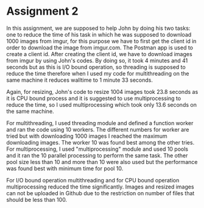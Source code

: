 # **Assignment 2**

In this assignment, we are supposed to help John by doing his two tasks: one to reduce the time of his task in which he was supposed to download 1000 images from imgur, for this purpose we have to first get the client id in order to download the image from imgur.com. The Postman app is used to create a client id. After creating the client id, we have to download images from imgur by using John's codes. By doing so, it took 4 minutes and 41 seconds but as this is I/O bound operation, so threading is  supposed to reduce the time therefore when I used my code for multithreading on the same machine it reduces walltime to 1 minute 33 seconds.

Again, for resizing, John's code to resize 1004 images took 23.8 seconds as it is CPU bound process and it is suggested to use multiprocessing to reduce the time, so I used multiprocessing which took only 13.6 seconds on the same machine. 

For multithreading, I used threading module and defined a function worker and ran the code using 10 workers. The different numbers for worker are tried but with downloading 1000 images I reached the maximum downloading images. The worker 10 was found best among the other tries. For multiprocessing, I used "multiprocessing" module and used 10 pools and it ran the 10 parallel processing to perform the same task. The other pool size less than 10 and more than 10 were also used but the performance was found best with minimum time for pool 10.

For I/O bound operation multithreading and for CPU bound operation multiprocessing reduced the time significantly. Images and resized images can not be uploaded in Github due to the restriction on number of files that should be less than 100.
